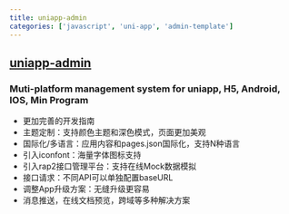 ```yaml
---
title: uniapp-admin
categories: ['javascript', 'uni-app', 'admin-template']
---
```

## [uniapp-admin](https://github.com/silianpan/uniapp-admin)

### Muti-platform management system for uniapp, H5, Android, IOS, Min Program


* 更加完善的开发指南
* 主题定制：支持颜色主题和深色模式，页面更加美观
* 国际化/多语言：应用内容和pages.json国际化，支持N种语言
* 引入iconfont：海量字体图标支持
* 引入rap2接口管理平台：支持在线Mock数据模拟
* 接口请求：不同API可以单独配置baseURL
* 调整App升级方案：无缝升级更容易
* 消息推送，在线文档预览，跨域等多种解决方案
